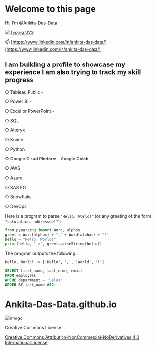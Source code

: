 # Welcome to this page

Hi, I’m @Ankita-Das-Data

[![Typing SVG](https://readme-typing-svg.demolab.com/?lines=I+am+building+a+profile+to+showcase;Please+have+patience)](https://git.io/typing-svg)

📫 [https://www.linkedin.com/in/ankita-das-data/](https://www.linkedin.com/in/ankita-das-data/)

I am building a profile to showcase my experience
I am also trying to track my skill progress
-----------------------------------------------------------------------------------

○   Tableau Public -        

○   Power BI -              
                            
○   Excel or PowerPoint -    

○   SQL

○   Alteryx

○   Knime

○   Python

○   Google Cloud Platform - Google Colab - 

○   AWS

○   Azure

○   SAS EG

○   Snowflake

○   DevOps

Here is a program to parse ``"Hello, World!"`` (or any greeting of the form
``"salutation, addressee!"``):

```python
from pyparsing import Word, alphas
greet = Word(alphas) + "," + Word(alphas) + "!"
hello = "Hello, World!"
print(hello, "->", greet.parseString(hello))
```

The program outputs the following::

    Hello, World! -> ['Hello', ',', 'World', '!']

```sql
SELECT first_name, last_name, email
FROM employees
WHERE department = 'Sales'
ORDER BY last_name ASC;
```

<!---
AnkitaDasData/AnkitaDasData is a ✨ special ✨ repository because its `README.md` (this file) appears on your GitHub profile.
You can click the Preview link to take a look at your changes.
--->
# Ankita-Das-Data.github.io
![image](https://github.com/user-attachments/assets/95a39b19-6afa-45f5-a038-2780c7e21937)

Creative Commons License 

[Creative Commons Attribution-NonCommercial-NoDerivatives 4.0 International License](https://creativecommons.org/licenses/by-nc-nd/4.0/)


